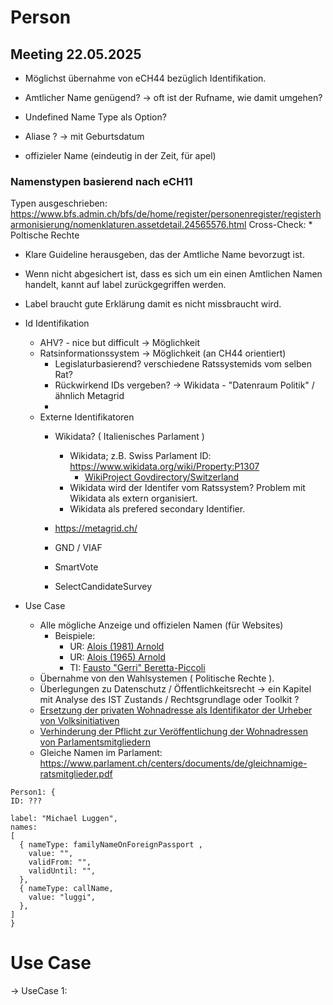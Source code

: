 # Person

## Meeting 22.05.2025

* Möglichst übernahme von eCH44 bezüglich Identifikation.

* Amtlicher Name genügend? -> oft ist der Rufname, wie damit umgehen?
* Undefined Name Type als Option?
* Aliase ? -> mit Geburtsdatum
* offizieler Name (eindeutig in der Zeit, für apel)

### Namenstypen basierend nach eCH11

Typen ausgeschrieben: https://www.bfs.admin.ch/bfs/de/home/register/personenregister/registerharmonisierung/nomenklaturen.assetdetail.24565576.html 
Cross-Check: * Poltische Rechte

* Klare Guideline herausgeben, das der Amtliche Name bevorzugt ist.
* Wenn nicht abgesichert ist, dass es sich um ein einen Amtlichen Namen handelt, kannt auf label zurückgegriffen werden.
* Label braucht gute Erklärung damit es nicht missbraucht wird.


* Id Identifikation
  * AHV? - nice but difficult -> Möglichkeit
  * Ratsinformationssystem -> Möglichkeit (an CH44 orientiert)
    * Legislaturbasierend? verschiedene Ratssystemids vom selben Rat?
    * Rückwirkend IDs vergeben? -> Wikidata - "Datenraum Politik" / ähnlich Metagrid
    * 
  * Externe Identifikatoren
    * Wikidata? ( Italienisches Parlament )
      * Wikidata; z.B. Swiss Parlament ID: https://www.wikidata.org/wiki/Property:P1307
        * [WikiProject Govdirectory/Switzerland](https://www.wikidata.org/wiki/Wikidata:WikiProject_Govdirectory/Switzerland)
      * Wikidata wird der Identifer vom Ratssystem? Problem mit Wikidata als extern organisiert.
      * Wikidata als prefered secondary Identifier.
 
    * https://metagrid.ch/
    * GND / VIAF
    * SmartVote
    * SelectCandidateSurvey
   



* Use Case
  * Alle mögliche Anzeige und offizielen Namen (für Websites)
    * Beispiele:
      * UR: [Alois (1981) Arnold](https://www.ur.ch/behoerdenmitglieder/6447)
      * UR: [Alois (1965) Arnold](https://www.ur.ch/behoerdenmitglieder/6370)
      * TI: [Fausto "Gerri" Beretta-Piccoli](https://www4.ti.ch/poteri/gc/parlamento/composizione-del-parlamento/composizione-nelle-ultime-legislature/dettaglio-deputati/?user_gcparlamento_pi3%5BcanID%5D=1269)
  * Übernahme von den Wahlsystemen ( Politische Rechte ).
  * Überlegungen zu Datenschutz / Öffentlichkeitsrecht -> ein Kapitel mit Analyse des IST Zustands / Rechtsgrundlage oder Toolkit ?
  * [Ersetzung der privaten Wohnadresse als Identifikator der Urheber von Volksinitiativen](https://www.parlament.ch/de/ratsbetrieb/suche-curia-vista/geschaeft?AffairId=20243425)
  * [Verhinderung der Pflicht zur Veröffentlichung der Wohnadressen von Parlamentsmitgliedern](https://www.parlament.ch/de/ratsbetrieb/suche-curia-vista/geschaeft?AffairId=20233913)
  * Gleiche Namen im Parlament: https://www.parlament.ch/centers/documents/de/gleichnamige-ratsmitglieder.pdf

  
```
Person1: {
ID: ???

label: "Michael Luggen",
names: 
[
  { nameType: familyNameOnForeignPassport , 
    value: "",
    validFrom: "",
    validUntil: "",
  },
  { nameType: callName,
    value: "luggi",
  },
]
}
```


  # Use Case

  -> UseCase 1: 
